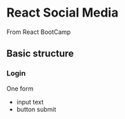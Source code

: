 # React Social Media

From React BootCamp

## Basic structure

### Login

One form

-   input text
-   button submit
